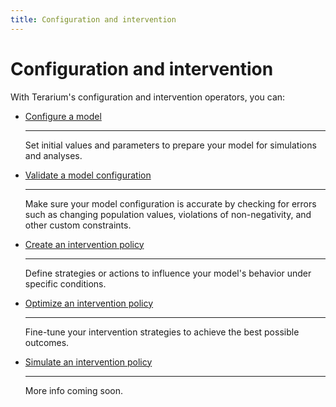 ```yaml
---
title: Configuration and intervention
---
```


# Configuration and intervention

With Terarium's configuration and intervention operators, you can:

<div class="grid cards" markdown>

-   [Configure a model](configure-model.md)

    ---

    Set initial values and parameters to prepare your model for simulations and analyses.

-   [Validate a model configuration](validate-model-configuration.md)

    ---

    Make sure your model configuration is accurate by checking for errors such as changing population values, violations of non-negativity, and other custom constraints.

-   [Create an intervention policy](create-intervention-policy.md)

    ---

    Define strategies or actions to influence your model's behavior under specific conditions.

-   [Optimize an intervention policy](create-intervention-policy.md)

    ---

    Fine-tune your intervention strategies to achieve the best possible outcomes.

-   [Simulate an intervention policy](simulate-intervention-policy.md)

    ---

    More info coming soon.

</div>